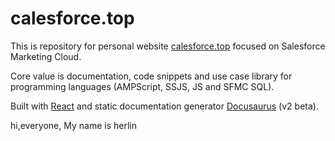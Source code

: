 # calesforce.top

This is repository for personal website [calesforce.top](https://marketingcloudview-99mpdah7i-hlhotblooded.vercel.app/) focused on Salesforce Marketing Cloud.

Core value is documentation, code snippets and use case library for programming languages (AMPScript, SSJS, JS and SFMC SQL).

Built with [React](https://reactjs.org) and static documentation generator [Docusaurus](https://v2.docusaurus.io) (v2 beta).

hi,everyone, My name is herlin